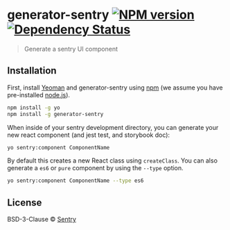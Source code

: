 # generator-sentry [![NPM version][npm-image]][npm-url] [![Dependency Status][daviddm-image]][daviddm-url]
> Generate a sentry UI component

## Installation

First, install [Yeoman](http://yeoman.io) and generator-sentry using [npm](https://www.npmjs.com/) (we assume you have pre-installed [node.js](https://nodejs.org/)).

```bash
npm install -g yo
npm install -g generator-sentry
```

When inside of your sentry development directory, you can generate your new react component (and jest test, and storybook doc):

```bash
yo sentry:component ComponentName
```

By default this creates a new React class using `createClass`.
You can also generate a `es6` or `pure` component by using the `--type` option.

```bash
yo sentry:component ComponentName --type es6
```

## License

BSD-3-Clause © [Sentry](http://sentry.io)


[npm-image]: https://badge.fury.io/js/generator-sentry.svg
[npm-url]: https://npmjs.org/package/generator-sentry
[travis-image]: https://travis-ci.org/getsentry/generator-sentry.svg?branch=master
[travis-url]: https://travis-ci.org/getsentry/generator-sentry
[daviddm-image]: https://david-dm.org/getsentry/generator-sentry.svg?theme=shields.io
[daviddm-url]: https://david-dm.org/getsentry/generator-sentry
